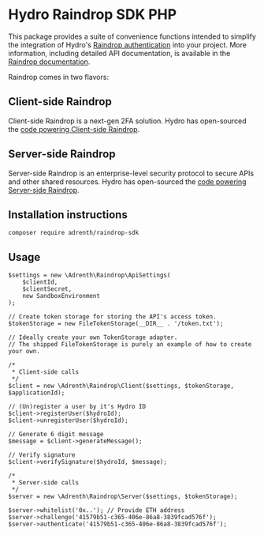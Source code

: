 # Hydro Raindrop SDK PHP

This package provides a suite of convenience functions intended to simplify the integration of Hydro's [Raindrop authentication](https://www.hydrogenplatform.com/hydro) into your project. 
More information, including detailed API documentation, is available in the [Raindrop documentation](https://www.hydrogenplatform.com/docs/hydro/v1/#Raindrop). 

Raindrop comes in two flavors:

## Client-side Raindrop
Client-side Raindrop is a next-gen 2FA solution. Hydro has open-sourced the [code powering Client-side Raindrop](https://github.com/hydrogen-dev/smart-contracts/tree/master/client-raindrop).

## Server-side Raindrop
Server-side Raindrop is an enterprise-level security protocol to secure APIs and other shared resources. Hydro has open-sourced the [code powering Server-side Raindrop](https://github.com/hydrogen-dev/smart-contracts/tree/master/hydro-token-and-raindrop-enterprise).

## Installation instructions

`composer require adrenth/raindrop-sdk`

## Usage

```
$settings = new \Adrenth\Raindrop\ApiSettings(
    $clientId,
    $clientSecret,
    new SandboxEnvironment
);

// Create token storage for storing the API's access token.
$tokenStorage = new FileTokenStorage(__DIR__ . '/token.txt');

// Ideally create your own TokenStorage adapter. 
// The shipped FileTokenStorage is purely an example of how to create your own.

/*
 * Client-side calls
 */
$client = new \Adrenth\Raindrop\Client($settings, $tokenStorage, $applicationId);

// (Un)register a user by it's Hydro ID
$client->registerUser($hydroId);
$client->unregisterUser($hydroId);

// Generate 6 digit message
$message = $client->generateMessage();

// Verify signature
$client->verifySignature($hydroId, $message);

/*
 * Server-side calls
 */
$server = new \Adrenth\Raindrop\Server($settings, $tokenStorage);

$server->whitelist('0x..'); // Provide ETH address
$server->challenge('41579b51-c365-406e-86a8-3839fcad576f');
$server->authenticate('41579b51-c365-406e-86a8-3839fcad576f');
```
